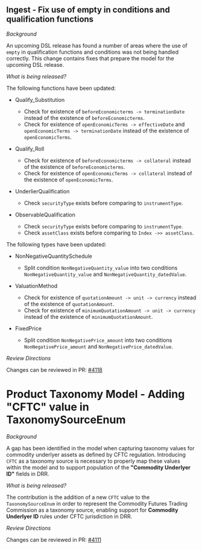 ## Ingest - Fix use of empty in conditions and qualification functions

*Background*

An upcoming DSL release has found a number of areas where the use of `empty` in qualification functions and conditions was not being handled correctly. This change contains fixes that prepare the model for the upcoming DSL release.

*What is being released?*

The following functions have been updated:

- Qualify_Substitution
    - Check for existence of `beforeEconomicterms -> terminationDate` instead of the existence of `beforeEconomicterms`.
    - Check for existence of `openEconomicTerms -> effectiveDate` and `openEconomicTerms -> terminationDate` instead of the existence of `openEconomicTerms`.

- Qualify_Roll
    - Check for existence of `beforeEconomicterms -> collateral` instead of the existence of `beforeEconomicterms`.
    - Check for existence of `openEconomicTerms -> collateral` instead of the existence of `openEconomicTerms`.

- UnderlierQualification
    - Check `securityType` exists before comparing to `instrumentType`.

- ObservableQualification
    - Check `securityType` exists before comparing to `instrumentType`.
    - Check `assetClass` exists before comparing to `Index ->> assetClass`.


The following types have been updated:

- NonNegativeQuantitySchedule
  - Split condition `NonNegativeQuantity_value` into two conditions `NonNegativeQuantity_value` and `NonNegativeQuantity_datedValue`.

- ValuationMethod
    - Check for existence of `quotationAmount -> unit -> currency` instead of the existence of `quotationAmount`.
    - Check for existence of `minimumQuotationAmount -> unit -> currency` instead of the existence of `minimumQuotationAmount`.

- FixedPrice
    - Split condition `NonNegativePrice_amount` into two conditions `NonNegativePrice_amount` and `NonNegativePrice_datedValue`.

*Review Directions*

Changes can be reviewed in PR: [#4118](https://github.com/finos/common-domain-model/pull/4118)

# Product Taxonomy Model - Adding "CFTC" value in TaxonomySourceEnum

_Background_

A gap has been identified in the model when capturing taxonomy values for commodity underlyer assets as defined by CFTC regulation. Introducing `CFTC` as a taxonomy source is necessary to properly map these values within the model and to support population of the **"Commodity Underlyer ID"** fields in DRR.

_What is being released?_

The contribution is the addition of a new `CFTC` value to the `TaxonomySourceEnum` in order to represent the Commodity Futures Trading Commission as a taxonomy source, enabling support for **Commodity Underlyer ID** rules under CFTC jurisdiction in DRR.

_Review Directions_

Changes can be reviewed in PR: [#4111](https://github.com/finos/common-domain-model/pull/4111)
